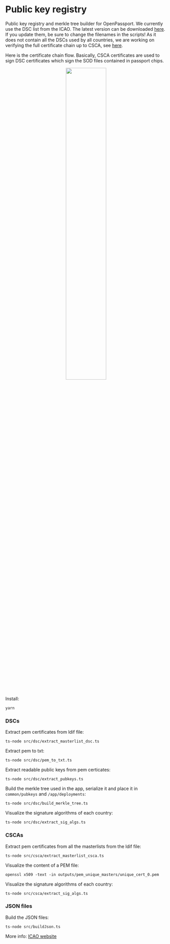 # Public key registry

Public key registry and merkle tree builder for OpenPassport.
We currently use the DSC list from the ICAO. The latest version can be downloaded [here](https://download.pkd.icao.int/). If you update them, be sure to change the filenames in the scripts!
As it does not contain all the DSCs used by all countries, we are working on verifying the full certificate chain up to CSCA, see [here](https://github.com/zk-passport/proof-of-passport/issues/37).

Here is the certificate chain flow. Basically, CSCA certificates are used to sign DSC certificates which sign the SOD files contained in passport chips.

<p align="center">
  <img src="https://i.imgur.com/5h0S9Eh.jpeg" width="50%" height="50%">
</p>

Install:
```
yarn
```

### DSCs

Extract pem certificates from ldif file:
```
ts-node src/dsc/extract_masterlist_dsc.ts
```

Extract pem to txt:
```
ts-node src/dsc/pem_to_txt.ts
```

Extract readable public keys from pem certicates:
```
ts-node src/dsc/extract_pubkeys.ts
```

Build the merkle tree used in the app, serialize it and place it in `common/pubkeys` and `/app/deployments`:
```
ts-node src/dsc/build_merkle_tree.ts
```

Visualize the signature algorithms of each country:
```
ts-node src/dsc/extract_sig_algs.ts
```

### CSCAs 

Extract pem certificates from all the masterlists from the ldif file:
```
ts-node src/csca/extract_masterlist_csca.ts
```

Visualize the content of a PEM file:
```
openssl x509 -text -in outputs/pem_unique_masters/unique_cert_0.pem
```

Visualize the signature algorithms of each country:
```
ts-node src/csca/extract_sig_algs.ts
```


### JSON files

Build the JSON files:
```
ts-node src/buildJson.ts
```

More info: [ICAO website](https://www.icao.int/Security/FAL/PKD/Pages/icao-master-list.aspx)